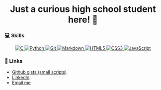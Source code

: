 <h1 align="center">Just a curious high school student here! 👋</h1>

### 💻 Skills
<p align="center">
  <a href="https://www.geeksforgeeks.org/c/c-17-standard/" style: text-decoration: none;> <img src="https://img.shields.io/badge/c-%2300599C.svg?style=for-the-badge&logo=c&logoColor=white" alt="C" /> </a>
  <a href="https://www.python.org/" style: text-decoration: none;> <img src="https://img.shields.io/badge/python-3670A0?style=for-the-badge&logo=python&logoColor=ffdd54" alt="Python" /> </a>
  <a href="https://git-scm.com/" style: text-decoration: none;> <img src="https://img.shields.io/badge/git-%23F05033.svg?style=for-the-badge&logo=git&logoColor=white" alt="Git" /> </a>
  <a href="https://www.markdownguide.org/" style: text-decoration: none;> <img src="https://img.shields.io/badge/markdown-%23000000.svg?style=for-the-badge&logo=markdown&logoColor=white" alt="Markdown" /> </a>
  <a href="https://en.wikipedia.org/wiki/HTML5" style: text-decoration: none;> <img src="https://img.shields.io/badge/html5-%23E34F26.svg?style=for-the-badge&logo=html5&logoColor=white" alt="HTML5" /> </a>
  <a href="https://en.wikipedia.org/wiki/CSS" style: text-decoration: none;> <img src="https://img.shields.io/badge/css3-%231572B6.svg?style=for-the-badge&logo=css3&logoColor=white" alt="CSS3" /> </a>
  <a href="https://en.wikipedia.org/wiki/JavaScript" style: text-decoration: none;> <img src="https://img.shields.io/badge/javascript-%23323330.svg?style=for-the-badge&logo=javascript&logoColor=%23F7DF1E" alt="JavaScript" /> </a>
</p>

<!-- https://gprm.itsvg.in/ -->

### 🔗 Links
- [Github gists (small scripts)](https://gist.github.com/lukakosanovicc)
- [LinkedIn](https://www.linkedin.com/in/luka-kosanovicc/)
- [Email me](&#109;&#97;&#105;&#108;&#116;&#111;&#58;&#109;&#97;&#105;&#108;&#116;&#111;&#58;&#108;&#117;&#107;&#097;&#107;&#111;&#115;&#097;&#110;&#111;&#118;&#105;&#099;&#108;&#117;&#108;&#101;&#064;&#103;&#109;&#097;&#105;&#108;&#046;&#099;&#111;&#109;)
